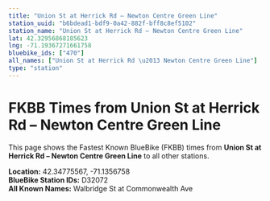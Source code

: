 ```yaml
---
title: "Union St at Herrick Rd – Newton Centre Green Line"
station_uuid: "b6bdead1-bdf9-0a42-882f-bff8c8ef5102"
station_name: "Union St at Herrick Rd – Newton Centre Green Line"
lat: 42.32956868185623
lng: -71.19367271661758
bluebike_ids: ["470"]
all_names: ["Union St at Herrick Rd \u2013 Newton Centre Green Line"]
type: "station"
---
```


# FKBB Times from Union St at Herrick Rd – Newton Centre Green Line

This page shows the Fastest Known BlueBike (FKBB) times from **Union St at Herrick Rd – Newton Centre Green Line** to all other stations.

**Location:** 42.34775567, -71.1356758  
**BlueBike Station IDs:** D32072  
**All Known Names:** Walbridge St at Commonwealth Ave

